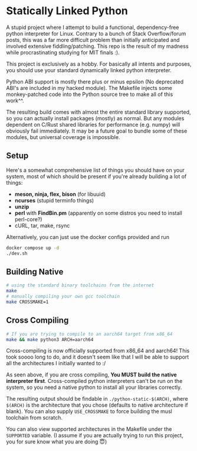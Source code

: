 # Statically Linked Python

A stupid project where I attempt to build a functional, dependency-free python
interpreter for Linux. Contrary to a bunch of Stack Overflow/forum posts, this
was a far more difficult problem than initially anticipated and involved
extensive fiddling/patching. This repo is the result of my madness while
procrastinating studying for MIT finals :).

This project is exclusively as a hobby. For basically all
intents and purposes, you should use your standard dynamically linked python
interpreter.

Python ABI support is mostly there plus or minus epsilon (No deprecated ABI's
are included in my hacked module). The Makefile injects some monkey-patched code
into the Python source tree to make all of this work^^.

The resulting build comes with almost the entire standard library supported, so
you can actually install packages (mostly) as normal. But any modules dependent
on C/Rust shared libraries for performance (e.g. numpy) will obviously
fail immediately. It may be a future goal to bundle some of these modules, but
universal coverage is impossible.

## Setup

Here's a somewhat comprehensive list of things you should have on your system,
most of which should be present if you're already building a lot of things:

- **meson, ninja, flex, bison** (for libuuid)
- **ncurses** (stupid terminfo things)
- **unzip**
- **perl** with **FindBin.pm** (apparently on some distros you need to install
  perl-core?)
- cURL, tar, make, rsync

Alternatively, you can just use the docker configs provided and run
```sh
docker compose up -d
./dev.sh
```

## Building Native

```sh
# using the standard binary toolchains from the internet
make
# manually compiling your own gcc toolchain
make CROSSMAKE=1
```

## Cross Compiling

```sh
# If you are trying to compile to an aarch64 target from x86_64
make && make python3 ARCH=aarch64
```

Cross-compiling is now officially supported from x86_64 and aarch64! This took
soooo long to do, and it doesn't seem like that I will be able to support all
the architectures I initially wanted to :/

As seen above, if you are cross compiling, **You MUST build the native
interpreter first**. Cross-compiled python interpreters can't be run on the
system, so you need a native python to install all your libraries correctly.

The resulting output should be findable in `./python-static-$(ARCH)`, where
`$(ARCH)` is the architecture that you chose (defaults to native architecture if
blank). You can also supply `USE_CROSSMAKE` to force building the musl
toolchain from scratch.

You can also view supported architectures in the Makefile under the `SUPPORTED`
variable. (I assume if you are actually trying to run this project, you for sure
know what you are doing 😇)
